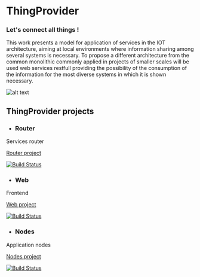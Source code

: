 # ThingProvider 
### Let's connect all things !

This work presents a model for application of services in the IOT architecture, aiming at local environments where information sharing among several systems is necessary. To propose a different architecture from the common monolithic commonly applied in projects of smaller scales will be used web services restfull providing the possibility of the consumption of the information for the most diverse systems in which it is shown necessary.

![alt text](https://user-images.githubusercontent.com/20428703/38177975-3c21b5d4-35df-11e8-8193-aff06af8f356.png)

## ThingProvider projects

* ### Router

Services router

[Router project](https://github.com/kevinmmartins/ThingProviderService)

[![Build Status](https://travis-ci.org/kevinmmartins/ThingProviderService.svg?branch=master)](https://travis-ci.org/kevinmmartins/ThingProviderService)

* ### Web

Frontend

[Web project](https://github.com/kevinmmartins/ThingProviderWeb)

[![Build Status](https://travis-ci.org/kevinmmartins/ThingProviderWeb.svg?branch=master)](https://travis-ci.org/kevinmmartins/ThingProviderWeb)

* ### Nodes

Application nodes

[Nodes project](https://github.com/kevinmmartins/ThingProviderNodes)

[![Build Status](https://travis-ci.org/kevinmmartins/ThingProviderNodes.svg?branch=master)](https://travis-ci.org/kevinmmartins/ThingProviderNodes)
